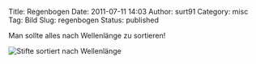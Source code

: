 Title: Regenbogen
Date: 2011-07-11 14:03
Author: surt91
Category: misc
Tag: Bild
Slug: regenbogen
Status: published

Man sollte alles nach Wellenlänge zu sortieren!

![Stifte sortiert nach Wellenlänge]({filename}/img/regenbogen.jpg)

